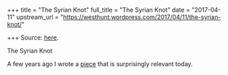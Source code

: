 +++
title = "The Syrian Knot"
full_title = "The Syrian Knot"
date = "2017-04-11"
upstream_url = "https://westhunt.wordpress.com/2017/04/11/the-syrian-knot/"

+++
Source: [here](https://westhunt.wordpress.com/2017/04/11/the-syrian-knot/).

The Syrian Knot

A few years ago I wrote a
[piece](http://www.theamericanconservative.com/articles/how-to-cut-the-syrian-knot/)
that is surprisingly relevant today.
